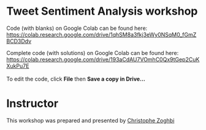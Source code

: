 # Tweet Sentiment Analysis workshop

Code (with blanks) on Google Colab can be found here: https://colab.research.google.com/drive/1qhSM8a3fkj3eWy0NSqM0_fGmZBCD3Ddv

Complete code (with solutions) on Google Colab can be found here: https://colab.research.google.com/drive/193aCdAU7VOmhC0Qx9tGep2CuKXukPu7E
<br />
<br />
To edit the code, click **File** then **Save a copy in Drive…** <br />

# Instructor
This workshop was prepared and presented by [Christophe Zoghbi](https://www.linkedin.com/in/christophezoghbi/)
